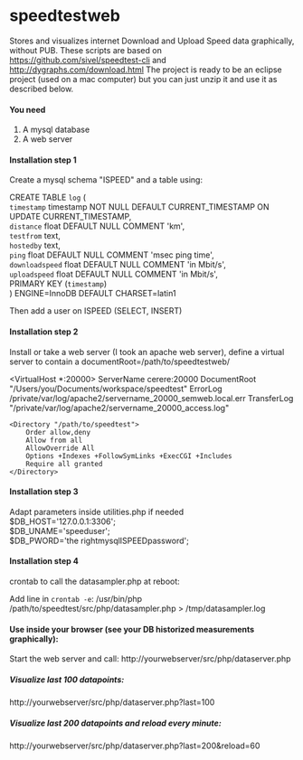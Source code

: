 # speedtestweb
Stores and visualizes internet Download and Upload Speed data graphically, without PUB.
These scripts are based on https://github.com/sivel/speedtest-cli and http://dygraphs.com/download.html
The project is ready to be an eclipse project (used on a mac computer) but you can just unzip it and use it as described below.

<h4>You need</h4>

1. A mysql database
2. A web server


<h4>Installation step 1</h4>

Create a mysql schema "ISPEED" and a table using:

  CREATE TABLE `log` (<br>
    `timestamp` timestamp NOT NULL DEFAULT CURRENT_TIMESTAMP ON UPDATE CURRENT_TIMESTAMP,<br>
    `distance` float DEFAULT NULL COMMENT 'km',<br>
    `testfrom` text,<br>
    `hostedby` text,<br>
    `ping` float DEFAULT NULL COMMENT 'msec ping time',<br>
    `downloadspeed` float DEFAULT NULL COMMENT 'in Mbit/s',<br>
    `uploadspeed` float DEFAULT NULL COMMENT 'in Mbit/s',<br>
    PRIMARY KEY (`timestamp`)<br>
  ) ENGINE=InnoDB DEFAULT CHARSET=latin1<br>

Then add a user on ISPEED (SELECT, INSERT)



<h4>Installation step 2</h4>

Install or take a web server (I took an apache web server), define a virtual server to contain a
documentRoot=/path/to/speedtestweb/

  <VirtualHost *:20000>
    ServerName cerere:20000
    DocumentRoot "/Users/you/Documents/workspace/speedtest"
    ErrorLog /private/var/log/apache2/servername_20000_semweb.local.err
    TransferLog "/private/var/log/apache2/servername_20000_access.log"

    <Directory "/path/to/speedtest">
        Order allow,deny
        Allow from all
        AllowOverride All
        Options +Indexes +FollowSymLinks +ExecCGI +Includes
        Require all granted
    </Directory>
  </VirtualHost>
  
<h4>Installation step 3</h4>
Adapt parameters inside utilities.php if needed<br>
  $DB_HOST='127.0.0.1:3306';<br>
  $DB_UNAME='speeduser';  <br>
  $DB_PWORD='the rightmysqlISPEEDpassword';

<h4>Installation step 4</h4>
crontab to call the datasampler.php at reboot:

Add line in `crontab -e`:
/usr/bin/php /path/to/speedtest/src/php/datasampler.php > /tmp/datasampler.log




<h4>Use inside your browser (see your DB historized measurements graphically):</h4>

Start the web server and call:  http://yourwebserver/src/php/dataserver.php

<h5>Visualize last 100 datapoints:</h5>
http://yourwebserver/src/php/dataserver.php?last=100
<h5>Visualize last 200 datapoints and reload every minute:</h5>
http://yourwebserver/src/php/dataserver.php?last=200&reload=60
